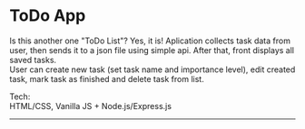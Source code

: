 # ToDo App

Is this another one "ToDo List"? Yes, it is! Aplication collects task data from user, then sends it to a json file using simple api. After that, front displays all saved tasks.
<br>
User can create new task (set task name and importance level), edit created task, mark task as finished and delete task from list.<br>  

Tech:<br>HTML/CSS, Vanilla JS + Node.js/Express.js

<hr>

